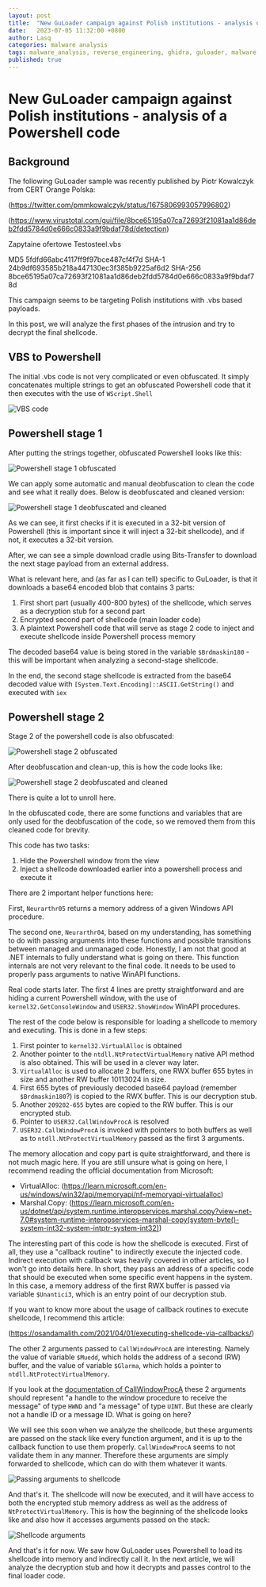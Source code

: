 ```yaml
---
layout: post
title:  "New GuLoader campaign against Polish institutions - analysis of a Powershell code"
date:   2023-07-05 11:32:00 +0800
author: Lasq
categories: malware analysis
tags: malware_analysis, reverse_engineering, ghidra, guloader, malware
published: true
---
```


# New GuLoader campaign against Polish institutions - analysis of a Powershell code

## Background

The following GuLoader sample was recently published by Piotr Kowalczyk from CERT Orange Polska:

(https://twitter.com/pmmkowalczyk/status/1675806993057996802)


(https://www.virustotal.com/gui/file/8bce65195a07ca72693f21081aa1d86deb2fdd5784d0e666c0833a9f9bdaf78d/detection)

Zapytaine ofertowe Testosteel.vbs

MD5     5fdfd66abc4117ff9f97bce487cf4f7d
SHA-1   24b9df693585b218a447130ec3f385b9225af6d2
SHA-256 8bce65195a07ca72693f21081aa1d86deb2fdd5784d0e666c0833a9f9bdaf78d

This campaign seems to be targeting Polish institutions with .vbs based payloads.

In this post, we will analyze the first phases of the intrusion and try to decrypt the final shellcode.

## VBS to Powershell

The initial .vbs code is not very complicated or even obfuscated. It simply concatenates multiple strings to get an obfuscated Powershell code that it then executes with the use of `WScript.Shell`

![VBS code](/assets/img/2023-07-05-guloader-polish-first-stages/01_vbs.png)

## Powershell stage 1

After putting the strings together, obfuscated Powershell looks like this:

![Powershell stage 1 obfuscated](/assets/img/2023-07-05-guloader-polish-first-stages/02_powershell_stage1_obfuscated.png)

We can apply some automatic and manual deobfuscation to clean the code and see what it really does. Below is deobfuscated and cleaned version:

![Powershell stage 1 deobfuscated and cleaned](/assets/img/2023-07-05-guloader-polish-first-stages/03_powershell_stage1_deobfuscated.png)

As we can see, it first checks if it is executed in a 32-bit version of Powershell (this is important since it will inject a 32-bit shellcode), and if not, it executes a 32-bit version.

After, we can see a simple download cradle using Bits-Transfer to download the next stage payload from an external address.

What is relevant here, and (as far as I can tell) specific to GuLoader, is that it downloads a base64 encoded blob that contains 3 parts:

1. First short part (usually 400-800 bytes) of the shellcode, which serves as a decryption stub for a second part
2. Encrypted second part of shellcode (main loader code)
3. A plaintext Powershell code that will serve as stage 2 code to inject and execute shellcode inside Powershell process memory


The decoded base64 value is being stored in the variable `$Brdmaskin180` - this will be important when analyzing a second-stage shellcode.

In the end, the second stage shellcode is extracted from the base64 decoded value with `[System.Text.Encoding]::ASCII.GetString()` and executed with `iex`

## Powershell stage 2

Stage 2 of the powershell code is also obfuscated:

![Powershell stage 2 obfuscated](/assets/img/2023-07-05-guloader-polish-first-stages/04_powershell_stage2_obfuscated.png)

After deobfuscation and clean-up, this is how the code looks like:

![Powershell stage 2 deobfuscated and cleaned](/assets/img/2023-07-05-guloader-polish-first-stages/05_powershell_stage2_deobfuscated.png)


There is quite a lot to unroll here. 

In the obfuscated code, there are some functions and variables that are only used for the deobfuscation of the code, so we removed them from this cleaned code for brevity.

This code has two tasks:

1. Hide the Powershell window from the view
2. Inject a shellcode downloaded earlier into a powershell process and execute it

There are 2 important helper functions here:

First, `Neurarthr05` returns a memory address of a given Windows API procedure.

The second one, `Neurarthr04`, based on my understanding, has something to do with passing arguments into these functions and possible transitions between managed and unmanaged code. Honestly, I am not that good at .NET internals to fully understand what is going on there. This function internals are not very relevant to the final code. It needs to be used to properly pass arguments to native WinAPI functions.

Real code starts later. The first 4 lines are pretty straightforward and are hiding a current Powershell window, with the use of `kernel32.GetConsoleWindow` and `USER32.ShowWindow` WinAPI procedures.

The rest of the code below is responsible for loading a shellcode to memory and executing. This is done in a few steps:

1. First pointer to `kernel32.VirtualAlloc` is obtained
2. Another pointer to the `ntdll.NtProtectVirtualMemory` native API method is also obtained. This will be used in a clever way later. 
3. `VirtualAlloc` is used to allocate 2 buffers, one RWX buffer 655 bytes in size and another RW buffer 10113024 in size.
4. First 655 bytes of previously decoded base64 payload (remember `$Brdmaskin180`?) is copied to the RWX buffer. This is our decryption stub.
5. Another `209202-655` bytes are copied to the RW buffer. This is our encrypted stub.
6. Pointer to `USER32.CallWindowProcA` is resolved
7. `USER32.CallWindowProcA` is invoked with pointers to both buffers as well as to `ntdll.NtProtectVirtualMemory` passed as the first 3 arguments.

The memory allocation and copy part is quite straightforward, and there is not much magic here. If you are still unsure what is going on here, I recommend reading the official documentation from Microsoft: 

* VirtualAlloc: (https://learn.microsoft.com/en-us/windows/win32/api/memoryapi/nf-memoryapi-virtualalloc)
* Marshal.Copy: (https://learn.microsoft.com/en-us/dotnet/api/system.runtime.interopservices.marshal.copy?view=net-7.0#system-runtime-interopservices-marshal-copy(system-byte()-system-int32-system-intptr-system-int32))

The interesting part of this code is how the shellcode is executed. First of all, they use a "callback routine" to indirectly execute the injected code. Indirect execution with callback was heavily covered in other articles, so I won't go into details here. In short, they pass an address of a specific code that should be executed when some specific event happens in the system. In this case, a memory address of the first RWX buffer is passed via variable `$Unantici3`, which is an entry point of our decryption stub. 

If you want to know more about the usage of callback routines to execute shellcode, I recommend this article:

(https://osandamalith.com/2021/04/01/executing-shellcode-via-callbacks/)

The other 2 arguments passed to `CallWindowProcA` are interesting. Namely the value of variable `$Muedd`, which holds the address of a second (RW) buffer, and the value of variable `$Glarma`, which holds a pointer to `ntdll.NtProtectVirtualMemory`.

If you look at the [documentation of CallWindowProcA](https://learn.microsoft.com/en-us/windows/win32/api/winuser/nf-winuser-callwindowproca) these 2 arguments should represent "a handle to the window procedure to receive the message" of type `HWND` and "a message" of type `UINT`. But these are clearly not a handle ID or a message ID. What is going on here?

We will see this soon when we analyze the shellcode, but these arguments are passed on the stack like every function argument, and it is up to the callback function to use them properly. `CallWindowProcA` seems to not validate them in any manner. Therefore these arguments are simply forwarded to shellcode, which can do with them whatever it wants.

![Passing arguments to shellcode](/assets/img/2023-07-05-guloader-polish-first-stages/06_powershell_stage2_arguments.png)

And that's it. The shellcode will now be executed, and it will have access to both the encrypted stub memory address as well as the address of `NtProtectVirtualMemory`. This is how the beginning of the shellcode looks like and also how it accesses arguments passed on the stack:

![Shellcode arguments](/assets/img/2023-07-05-guloader-polish-first-stages/07_shellcode_stage1_arguments.png)

And that's it for now. We saw how GuLoader uses Powershell to load its shellcode into memory and indirectly call it. In the next article, we will analyze the decryption stub and how it decrypts and passes control to the final loader code.
